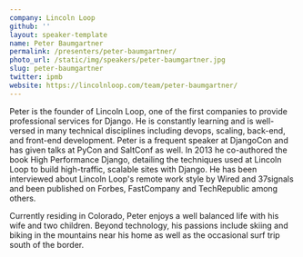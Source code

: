 ```yaml
---
company: Lincoln Loop
github: ''
layout: speaker-template
name: Peter Baumgartner
permalink: /presenters/peter-baumgartner/
photo_url: /static/img/speakers/peter-baumgartner.jpg
slug: peter-baumgartner
twitter: ipmb
website: https://lincolnloop.com/team/peter-baumgartner/
---
```


Peter is the founder of Lincoln Loop, one of the first companies to provide professional services for Django. He is constantly learning and is well-versed in many technical disciplines including devops, scaling, back-end, and front-end development. Peter is a frequent speaker at DjangoCon and has given talks at PyCon and SaltConf as well. In 2013 he co-authored the book High Performance Django, detailing the techniques used at Lincoln Loop to build high-traffic, scalable sites with Django. He has been interviewed about Lincoln Loop's remote work style by Wired and 37signals and been published on Forbes, FastCompany and TechRepublic among others.

Currently residing in Colorado, Peter enjoys a well balanced life with his wife and two children. Beyond technology, his passions include skiing and biking in the mountains near his home as well as the occasional surf trip south of the border.

